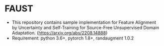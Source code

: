 # FAUST
- This repository contains sample implementation for Feature Alignment by Uncertainty and Self-Training for Source-Free Unsupervised Domain Adaptation. (https://arxiv.org/abs/2208.14888) <br>
- Requirement: python 3.6+, pytorch 1.8+, randaugment 1.0.2
